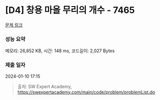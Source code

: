 # [D4] 창용 마을 무리의 개수 - 7465 

[문제 링크](https://swexpertacademy.com/main/code/problem/problemDetail.do?contestProbId=AWngfZVa9XwDFAQU) 

### 성능 요약

메모리: 26,852 KB, 시간: 148 ms, 코드길이: 2,027 Bytes

### 제출 일자

2024-01-10 17:15



> 출처: SW Expert Academy, https://swexpertacademy.com/main/code/problem/problemList.do